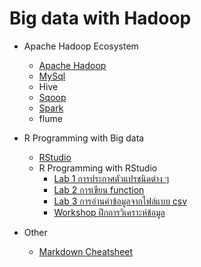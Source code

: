 # Big data with Hadoop

* Apache Hadoop Ecosystem
    * [Apache Hadoop](install-hadoop.md)
    * [MySql](install-mysql.md)
    * Hive
    * [Sqoop](install-sqoop.md)
    * [Spark](install-spark.md)
    * flume
* R Programming with Big data
    * [RStudio](install-rstudio.md)
    * R Programming with RStudio
        * [Lab 1 การประกาศตัวแปรชนิดต่าง ๆ](R-Programming/lab1.md)
        * [Lab 2 การเขียน function](R-Programming/lab2.md)
        * [Lab 3 การอ่านค่าข้อมูลจากไฟล์แบบ csv](R-Programming/lab3.md)
        * [Workshop ฝึกการวิเคราะห์ข้อมูล](R-Programming/lab-5.md)
 
* Other
    * [Markdown Cheatsheet](https://github.com/adam-p/markdown-here/wiki/Markdown-Cheatsheet)




